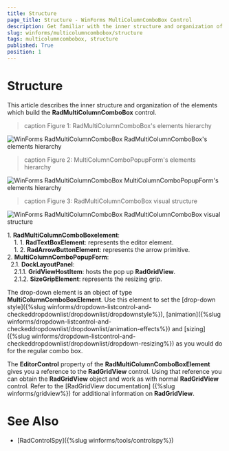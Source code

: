 ```yaml
---
title: Structure
page_title: Structure - WinForms MultiColumnComboBox Control
description: Get familiar with the inner structure and organization of the elements which build the WinForms MultiColumnComboBox.
slug: winforms/multicolumncombobox/structure
tags: multicolumncombobox, structure
published: True
position: 1 
---
```


# Structure

This article describes the inner structure and organization of the elements which build the **RadMultiColumnComboBox** control.

>caption Figure 1: RadMultiColumnComboBox's elements hierarchy

![WinForms RadMultiColumnComboBox RadMultiColumnComboBox's elements hierarchy](images/multicolumncombobox-structure001.png)

>caption Figure 2: MultiColumnComboPopupForm's elements hierarchy

![WinForms RadMultiColumnComboBox MultiColumnComboPopupForm's elements hierarchy](images/multicolumncombobox-structure002.png)
        
>caption Figure 3: RadMultiColumnComboBox visual structure

![WinForms RadMultiColumnComboBox RadMultiColumnComboBox visual structure](images/multicolumncombobox-structure003.png)

1\. **RadMultiColumnComboBoxelement**:    
&nbsp;&nbsp;&nbsp;&nbsp;1\. 1\. **RadTextBoxElement**: represents the editor element.   
&nbsp;&nbsp;&nbsp;&nbsp;1\. 2\. **RadArrowButtonElement**: represents the arrow primitive.  
2\. **MultiColumnComboPopupForm**:        
&nbsp;&nbsp;2\.1\. **DockLayoutPanel**:    
&nbsp;&nbsp;&nbsp;&nbsp;2\.1\.1\. **GridViewHostItem**: hosts the pop up **RadGridView**.   
&nbsp;&nbsp;&nbsp;&nbsp;2\.1\.2\. **SizeGripElement**: represents the resizing grip.

The drop-down element is an object of type __MultiColumnComboBoxElement__. Use this element to set the [drop-down style]({%slug winforms/dropdown-listcontrol-and-checkeddropdownlist/dropdownlist/dropdownstyle%}), [animation]({%slug winforms/dropdown-listcontrol-and-checkeddropdownlist/dropdownlist/animation-effects%}) and [sizing]({%slug winforms/dropdown-listcontrol-and-checkeddropdownlist/dropdownlist/dropdown-resizing%}) as you would do for the regular combo box.  

The __EditorControl__ property of the __RadMultiColumnComboBoxElement__ gives you a reference to the __RadGridView__ control. Using that reference you can obtain the **RadGridView** object and work as with normal **RadGridView** control. Refer to the [RadGridView documentation] ({%slug winforms/gridview%}) for additional information on **RadGridView**.

# See Also

* [RadControlSpy]({%slug winforms/tools/controlspy%})




